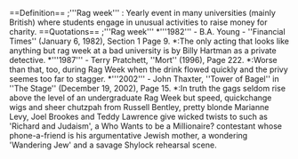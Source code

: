 ==Definition==
;'''Rag week'''
: Yearly event in many universities (mainly British) where students engage in unusual activities to raise money for charity.
==Quotations==
;'''Rag week'''
*'''1982''' - B.A. Young - ''Financial Times'' (January 6, 1982), Section 1 Page 9.
*:The only acting that looks like anything but rag week at a bad university is by Billy Hartman as a private detective.
*'''1987''' - Terry Pratchett, ''Mort'' (1996), Page 222.
*:Worse than that, too, during Rag Week when the drink flowed quickly and the privy seemes too far to stagger.
*'''2002''' - John Thaxter, ''Tower of Bagel'' in ''The Stage'' (December 19, 2002), Page 15.
*:In truth the gags seldom rise above the level of an undergraduate Rag Week but speed, quickchange wigs and sheer chutzpah from Russell Bentley, pretty blonde Marianne Levy, Joel Brookes and Teddy Lawrence give wicked twists to such as 'Richard and Judaism', a Who Wants to be a Millionaire? contestant whose phone-a-friend is his argumentative Jewish mother, a wondering 'Wandering Jew' and a savage Shylock rehearsal scene.